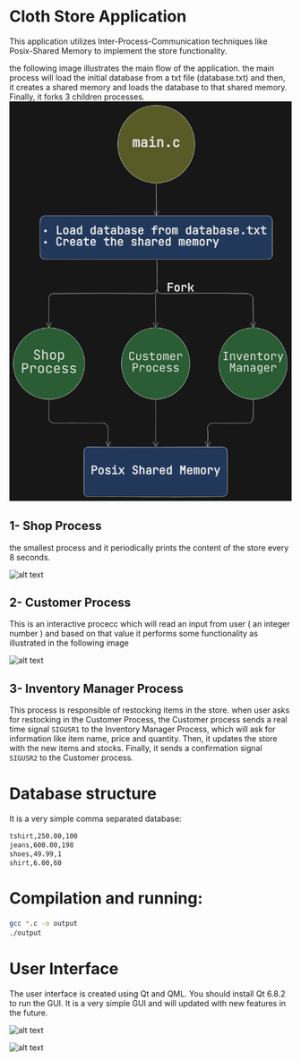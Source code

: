# Cloth Store Application

This application utilizes Inter-Process-Communication techniques like Posix-Shared Memory to implement the store functionality.

the following image illustrates the main flow of the application. the main process will load the initial database from a txt file (database.txt) and then, it creates a shared memory and loads the database to that shared memory. Finally, it forks 3 children processes.
![alt text](images/image.png)
## 1- Shop Process
the smallest process and it periodically prints the content of the store every 8 seconds.

![alt text](image.png)

## 2- Customer Process
This is an interactive procecc which will read an input from user ( an integer number ) and based on that value it performs some functionality as illustrated in the following image

![alt text](image-1.png)
 

 ## 3- Inventory Manager Process
 This process is responsible of restocking items in the store. when user asks for restocking in the Customer Process, the Customer process sends a real time signal `SIGUSR1` to the Inventory Manager Process, which will ask for information like item name, price and quantity. Then, it updates the store with the new items and stocks. Finally, it sends a confirmation signal `SIGUSR2` to the Customer process. 

# Database structure
It is a very simple comma separated database:

```
tshirt,250.00,100
jeans,600.00,198
shoes,49.99,1
shirt,6.00,60
```


 # Compilation and running:

 ```bash
 gcc *.c -o output
 ./output
 ```


# User Interface

The user interface is created using Qt and QML. You should install Qt 6.8.2 to run the GUI. It is a very simple GUI and will updated with new features in the future.

![alt text](image-2.png)


![alt text](image-3.png)
